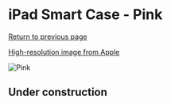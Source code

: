 # iPad Smart Case - Pink

[Return to previous page](/ipad_2)

[High-resolution image from Apple](https://store.storeimages.cdn-apple.com/8756/as-images.apple.com/is/MD456?wid=4500&hei=4500&fmt=png)

<div style="width: 512px"><img src="/almost_uncompressed/MD456.webp" alt="Pink"></div>

## Under construction
